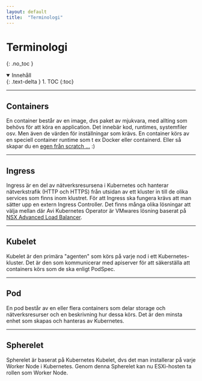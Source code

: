```yaml
---
layout: default
title:  "Terminologi"
---
```


# Terminologi
{: .no_toc }

<details open markdown="block">
  <summary>
    Innehåll
  </summary>
  {: .text-delta }
1. TOC
{:toc}
</details>

---

## Containers
En container består av en image, dvs paket av mjukvara, med allting som behövs för att köra en application. Det innebär kod, runtimes, systemfiler osv. Men även de värden för inställningar som krävs. En container körs av en speciell container runtime som t ex Docker eller containerd. Eller så skapar du en [egen från scratch ...](/docs/containers/container-from-scratch/) :) 

---

## Ingress
Ingress är en del av nätverksresursena i Kubernetes och hanterar nätverkstrafik (HTTP och HTTPS) från utsidan av ett kluster in till de olika services som finns inom klustret. För att Ingress ska fungera krävs att man sätter upp en extern Ingress Controller. Det finns många olika lösningar att välja mellan där Avi Kubernetes Operator är VMwares lösning baserat på [NSX Advanced Load Balancer](https://avinetworks.com/).

---

## Kubelet
Kubelet är den primära "agenten" som körs på varje nod i ett Kubernetes-kluster. Det är den som kommunicerar med apiserver för att säkerställa att containers körs som de ska enligt PodSpec.

---

## Pod
En pod består av en eller flera containers som delar storage och nätverksresurser och en beskrivning hur dessa körs. Det är den minsta enhet som skapas och hanteras av Kubernetes.

---

## Spherelet
Spherelet är baserat på Kubernetes Kubelet, dvs det man installerar på varje Worker Node i Kubernetes. Genom denna Spherelet kan nu ESXi-hosten ta rollen som Worker Node.